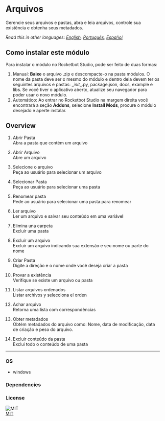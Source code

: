 # Arquivos
  
Gerencie seus arquivos e pastas, abra e leia arquivos, controle sua existência e obtenha seus metadados.  

*Read this in other languages: [English](README.md), [Português](README.pr.md), [Español](README.es.md)*

## Como instalar este módulo
  
Para instalar o módulo no Rocketbot Studio, pode ser feito de duas formas:
1. Manual: __Baixe__ o arquivo .zip e descompacte-o na pasta módulos. O nome da pasta deve ser o mesmo do módulo e dentro dela devem ter os seguintes arquivos e pastas: \__init__.py, package.json, docs, example e libs. Se você tiver o aplicativo aberto, atualize seu navegador para poder usar o novo módulo.
2. Automático: Ao entrar no Rocketbot Studio na margem direita você encontrará a seção **Addons**, selecione **Install Mods**, procure o módulo desejado e aperte instalar.  


## Overview


1. Abrir Pasta  
Abra a pasta que contém um arquivo

2. Abrir Arquivo  
Abre um arquivo 

3. Selecione o arquivo  
Peça ao usuário para selecionar um arquivo

4. Selecionar Pasta  
Peça ao usuário para selecionar uma pasta

5. Renomear pasta  
Pede ao usuário para selecionar uma pasta para renomear

6. Ler arquivo  
Ler um arquivo e salvar seu conteúdo em uma variável

7. Elimina una carpeta  
Excluir uma pasta

8. Excluir um arquivo  
Excluir um arquivo indicando sua extensão e seu nome ou parte do nome

9. Criar Pasta  
Digite a direção e o nome onde você deseja criar a pasta

10. Provar a existência  
Verifique se existe um arquivo ou pasta

11. Listar arquivos ordenados  
Listar archivos y selecciona el orden

12. Achar arquivo  
Retorna uma lista com correspondências

13. Obter metadados  
Obtém metadados do arquivo como: Nome, data de modificação, data de criação e peso do arquivo.

14. Excluir conteúdo da pasta  
Exclui todo o conteúdo de uma pasta  




----
### OS

- windows

### Dependencies

### License
  
![MIT](https://camo.githubusercontent.com/107590fac8cbd65071396bb4d04040f76cde5bde/687474703a2f2f696d672e736869656c64732e696f2f3a6c6963656e73652d6d69742d626c75652e7376673f7374796c653d666c61742d737175617265)  
[MIT](http://opensource.org/licenses/mit-license.ph)